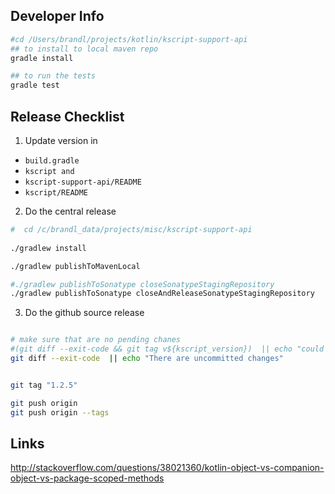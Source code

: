 Developer Info
--------------


```bash
#cd /Users/brandl/projects/kotlin/kscript-support-api
## to install to local maven repo
gradle install

## to run the tests 
gradle test

```

Release Checklist
-----------------

1. Update version in
* `build.gradle`
* `kscript and`
* `kscript-support-api/README`
* `kscript/README`


2. Do the central release
```bash
#  cd /c/brandl_data/projects/misc/kscript-support-api
 
./gradlew install

./gradlew publishToMavenLocal

#./gradlew publishToSonatype closeSonatypeStagingRepository
./gradlew publishToSonatype closeAndReleaseSonatypeStagingRepository
```

3. Do the github source release

```bash

# make sure that are no pending chanes
#(git diff --exit-code && git tag v${kscript_version})  || echo "could not tag current branch"
git diff --exit-code  || echo "There are uncommitted changes"


git tag "1.2.5"

git push origin
git push origin --tags
```


Links
-----


http://stackoverflow.com/questions/38021360/kotlin-object-vs-companion-object-vs-package-scoped-methods

